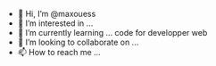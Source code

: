 - 👋 Hi, I’m @maxouess
- 👀 I’m interested in ...
- 🌱 I’m currently learning ... code for developper web 
- 💞️ I’m looking to collaborate on ...
- 📫 How to reach me ...

<!---
maxouess/maxouess is a ✨ special ✨ repository because its `README.md` (this file) appears on your GitHub profile.
You can click the Preview link to take a look at your changes.
--->
